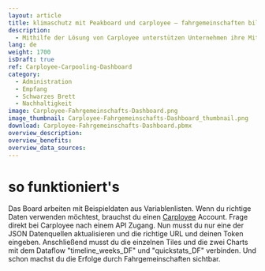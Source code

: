 ```yaml
---
layout: article
title: klimaschutz mit Peakboard und carployee – fahrgemeinschaften bilden und CO2 einsparen
description: 
  - Mithilfe der Lösung von Carployee unterstützen Unternehmen ihre Mitarbeiter dabei Fahrgemeinschaften zu bilden. Sie senken dadurch effektiv ihren ökologischen Fußabdruck, denn es wird nicht nur der CO2-Ausstoß reduziert, sondern auch die Entstehung von Staus bekämpft und Parkplätze eingespart. Die Daten werden anschließend mit einem Dashboard von Peakboard sichtbar gemacht, um den Erfolg an alle Mitarbeiter und Mitarbeiterinnen zu kommunizieren. Das motiviert weitere Angestellte mitzumachen und ebenfalls zum Klimaschutz beizutragen. Template jetzt herunterladen und das Mobilitätsverhalten deines Unternehmens nachhaltig verbessern!
lang: de
weight: 1700
isDraft: true
ref: Carployee-Carpooling-Dashboard
category:
  - Administration
  - Empfang
  - Schwarzes Brett
  - Nachhaltigkeit
image: Carployee-Fahrgemeinschafts-Dashboard.png
image_thumbnail: Carployee-Fahrgemeinschafts-Dashboard_thumbnail.png
download: Carployee-Fahrgemeinschafts-Dashboard.pbmx
overview_description:
overview_benefits:
overview_data_sources:
---
```


# so funktioniert's

Das Board arbeiten mit Beispieldaten aus Variablenlisten. Wenn du richtige Daten verwenden möchtest, brauchst du einen [Carployee](https://www.carployee.com/) Account.
Frage direkt bei Carployee nach einem API Zugang. Nun musst du nur eine der JSON Datenquellen aktualisieren und die richtige URL und deinen Token eingeben. Anschließend musst du die einzelnen Tiles und die zwei Charts mit dem Dataflow "timeline_weeks_DF" und "quickstats_DF" verbinden. Und schon machst du die Erfolge durch Fahrgemeinschaften sichtbar.
